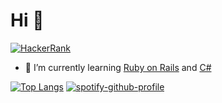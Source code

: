 # Hi 🤙
[![HackerRank](https://img.shields.io/badge/-HackerRank-2EC866?style=for-the-badge&logo=HackerRank&logoColor=white)](https://www.hackerrank.com/profile/h_s_s_henrique)
- 📔 I’m currently learning [Ruby on Rails][ruby_projects] and [C#][csharp_projects]

[![Top Langs](https://github-readme-stats.vercel.app/api/top-langs/?username=henrique-souza&theme=ayu-mirage&layout=compact&langs_count=6)](https://github.com/henrique-souza?tab=repositories) [![spotify-github-profile][spotify]](https://github.com/kittinan/spotify-github-profile)

[spotify]: https://spotify-github-profile.vercel.app/api/view?uid=22aaqwnwsca3lv62n6lido44i&cover_image=true&theme=natemoo-re&show_offline=true&bar_color=000000&bar_color_cover=true
[ruby_projects]: https://github.com/henrique-souza?tab=repositories&q=&type=&language=ruby&sort=
[delphi_projects]: https://github.com/henrique-souza/delphi_exercises
[csharp_projects]: https://github.com/henrique-souza?tab=repositories&q=&type=&language=c%23&sort=

